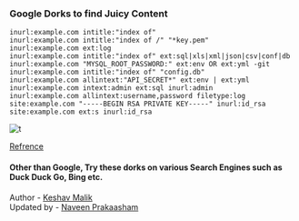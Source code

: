 ### Google Dorks to find Juicy Content

`inurl:example.com intitle:"index of"` <br>
`inurl:example.com intitle:"index of /" "*key.pem"` <br>
`inurl:example.com ext:log` <br>
`inurl:example.com intitle:"index of" ext:sql|xls|xml|json|csv|conf|db` <br>
`inurl:example.com "MYSQL_ROOT_PASSWORD:" ext:env OR ext:yml -git` <br>
`inurl:example.com intitle:"index of" "config.db"` <br>
`inurl:example.com allintext:"API_SECRET*" ext:env | ext:yml` <br>
`inurl:example.com intext:admin ext:sql inurl:admin` <br>
`inurl:example.com allintext:username,password filetype:log` <br>
`site:example.com "-----BEGIN RSA PRIVATE KEY-----" inurl:id_rsa`<br>
`site:example.com ext:s inurl:id_rsa`<br>

![t](https://miro.medium.com/max/550/1*N9W6DfGA6wxgKTiywV9aUA.png) <br>


[Refrence](https://blog.usejournal.com/how-recon-helped-samsung-protect-their-production-repositories-of-samsungtv-ecommerce-estores-4c51d6ec4fdd)


#### Other than Google, Try these dorks on various Search Engines such as Duck Duck Go, Bing etc.




Author - [Keshav Malik](twitter.com/g0t_rOoT_) <br>
Updated by - [Naveen Prakaasham](twitter.com/NPrakaasham)
